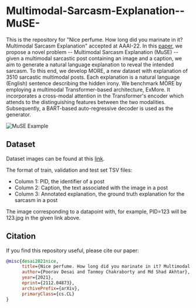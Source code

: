 # Multimodal-Sarcasm-Explanation--MuSE-
This is the repository for "Nice perfume. How long did you marinate in it? Multimodal Sarcasm Explanation" accepted at AAAI-22. In this [paper](https://arxiv.org/abs/2112.04873), we propose a novel problem -- Multimodal Sarcasm Explanation (MuSE) -- given a multimodal sarcastic post containing an image and a caption, we aim to generate a natural language explanation to reveal the intended sarcasm. To this end, we develop MORE, a new dataset with explanation of 3510 sarcastic multimodal posts. Each explanation is a natural language (English) sentence describing the hidden irony. We benchmark MORE by employing a multimodal Transformer-based architecture, ExMore. It incorporates a cross-modal attention in the Transformer's encoder which attends to the distinguishing features between the two modalities. Subsequently, a BART-based auto-regressive decoder is used as the generator.

![MuSE Example](https://user-images.githubusercontent.com/18445035/145724756-149fcb7a-4687-4e5e-9e3f-8ac08a68fcce.png)

## Dataset
Dataset images can be found at this [link](https://drive.google.com/file/d/1CR3JIvatybTm3J3ZqLpZ4npq7OyHtcZf/view?usp=sharing).

The format of train, validation and test set TSV files:
* Column 1: PID, the identifier of a post
* Column 2: Caption, the text associated with the image in a post
* Column 3: Annotated explanation, the ground truth explanation for the sarcasm in a post

The image corresponding to a datapoint with, for example, PID=123 will be 123.jpg in the given link above.

## Citation
If you find this repository useful, please cite our paper:
```BibTex
@misc{desai2021nice,
      title={Nice perfume. How long did you marinate in it? Multimodal Sarcasm Explanation}, 
      author={Poorav Desai and Tanmoy Chakraborty and Md Shad Akhtar},
      year={2021},
      eprint={2112.04873},
      archivePrefix={arXiv},
      primaryClass={cs.CL}
}
```
